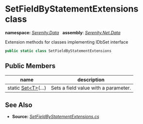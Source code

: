 # SetFieldByStatementExtensions class
**namespace:** *[Serenity.Data](../README.md#serenity.data-namespace)*   **assembly**: *[Serenity.Net.Data](../README.md)*

Extension methods for classes implementing IDbSet interface

```csharp
public static class SetFieldByStatementExtensions
```

## Public Members

| name | description |
| --- | --- |
| static [Set&lt;T&gt;](SetFieldByStatementExtensions/Set.md)(…) | Sets a field value with a parameter. |

## See Also

* **Source:** *[SetFieldByStatementExtensions.cs](https://github.com/serenity-is/Serenity/blob/master/src/Serenity.Net.Data/QueryExtensions/SetFieldByStatementExtensions.cs)*